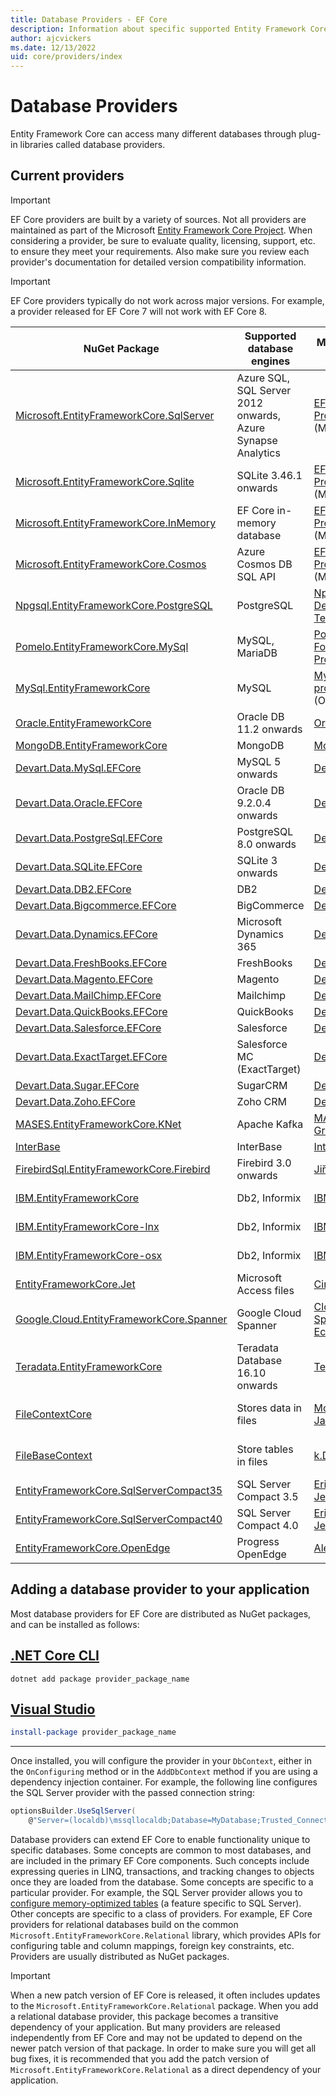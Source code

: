 ```yaml
---
title: Database Providers - EF Core
description: Information about specific supported Entity Framework Core providers and about providers in general
author: ajcvickers
ms.date: 12/13/2022
uid: core/providers/index
---
```


# Database Providers

Entity Framework Core can access many different databases through plug-in libraries called database providers.

## Current providers

> [!IMPORTANT]
> EF Core providers are built by a variety of sources. Not all providers are maintained as part of the Microsoft [Entity Framework Core Project](https://github.com/dotnet/efcore). When considering a provider, be sure to evaluate quality, licensing, support, etc. to ensure they meet your requirements. Also make sure you review each provider's documentation for detailed version compatibility information.

> [!IMPORTANT]
> EF Core providers typically do not work across major versions. For example, a provider released for EF Core 7 will not work with EF Core 8.

| NuGet Package                                                                                                        | Supported database engines                                  | Maintainer / Vendor                                                                             | Notes / Requirements                                                            | For EF Core | Useful links                                                                                                                                                                  |
|----------------------------------------------------------------------------------------------------------------------|-------------------------------------------------------------|-------------------------------------------------------------------------------------------------|---------------------------------------------------------------------------------|-------------|-------------------------------------------------------------------------------------------------------------------------------------------------------------------------------|
| [Microsoft.EntityFrameworkCore.SqlServer](https://www.nuget.org/packages/Microsoft.EntityFrameworkCore.SqlServer)    | Azure SQL, SQL Server 2012 onwards, Azure Synapse Analytics | [EF Core Project](https://github.com/dotnet/efcore/) (Microsoft)                                |                                                                                 | 6, 7, 8           | [docs](xref:core/providers/sql-server/index)                                                                                                                            |
| [Microsoft.EntityFrameworkCore.Sqlite](https://www.nuget.org/packages/Microsoft.EntityFrameworkCore.Sqlite)          | SQLite 3.46.1 onwards                                       | [EF Core Project](https://github.com/dotnet/efcore/) (Microsoft)                                |                                                                                 | 6, 7, 8           | [docs](xref:core/providers/sqlite/index)                                                                                                                                |
| [Microsoft.EntityFrameworkCore.InMemory](https://www.nuget.org/packages/Microsoft.EntityFrameworkCore.InMemory)      | EF Core in-memory database                                  | [EF Core Project](https://github.com/dotnet/efcore/) (Microsoft)                                | [Limitations](xref:core/testing/testing-without-the-database#inmemory-provider) | 6, 7, 8           | [docs](xref:core/providers/in-memory/index)                                                                                                                             |
| [Microsoft.EntityFrameworkCore.Cosmos](https://www.nuget.org/packages/Microsoft.EntityFrameworkCore.Cosmos)          | Azure Cosmos DB SQL API                                     | [EF Core Project](https://github.com/dotnet/efcore/) (Microsoft)                                |                                                                                 | 6, 7, 8           | [docs](xref:core/providers/cosmos/index)                                                                                                                                |
| [Npgsql.EntityFrameworkCore.PostgreSQL](https://www.nuget.org/packages/Npgsql.EntityFrameworkCore.PostgreSQL)        | PostgreSQL                                                  | [Npgsql Development Team](https://github.com/npgsql)                                            |                                                                                 | 6, 7, 8           | [docs](https://www.npgsql.org/efcore/index.html)                                                                                                                        |
| [Pomelo.EntityFrameworkCore.MySql](https://www.nuget.org/packages/Pomelo.EntityFrameworkCore.MySql)                  | MySQL, MariaDB                                              | [Pomelo Foundation Project](https://github.com/PomeloFoundation)                                |                                                                                 | 6, 7, 8           | [readme](https://github.com/PomeloFoundation/Pomelo.EntityFrameworkCore.MySql/blob/master/README.md)                                                                    |
| [MySql.EntityFrameworkCore](https://www.nuget.org/packages/MySql.EntityFrameworkCore)                                | MySQL                                                       | [MySQL project](https://dev.mysql.com) (Oracle)                                                 |                                                                                 | 6, 7              | [docs](https://dev.mysql.com/doc/connector-net/en/connector-net-entityframework-core.html)                                                                              |
| [Oracle.EntityFrameworkCore](https://www.nuget.org/packages/Oracle.EntityFrameworkCore/)                             | Oracle DB 11.2 onwards                                      | [Oracle](https://www.oracle.com/technetwork/topics/dotnet/)                                     |                                                                                 | 6, 7              | [website](https://www.oracle.com/technetwork/topics/dotnet/)                                                                                                            |
| [MongoDB.EntityFrameworkCore](https://www.nuget.org/packages/MongoDB.EntityFrameworkCore/)                           | MongoDB                                                     | [MongoDB](https://www.mongodb.com/)                                                             |                                                                                 | 8                 | [docs](https://www.mongodb.com/docs/entity-framework/current/)                                                                                                          |
| [Devart.Data.MySql.EFCore](https://www.nuget.org/packages/Devart.Data.MySql.EFCore/)                                 | MySQL 5 onwards                                             | [DevArt](https://www.devart.com/dotconnect/mysql/)                                              | Paid                                                                            | 6, 7, 8           | [docs](https://docs.devart.com/dotconnect/mysql/GettingStarted.html)                                                                                                    |
| [Devart.Data.Oracle.EFCore](https://www.nuget.org/packages/Devart.Data.Oracle.EFCore/)                               | Oracle DB 9.2.0.4 onwards                                   | [DevArt](https://www.devart.com/dotconnect/oracle/)                                             | Paid                                                                            | 6, 7, 8           | [docs](https://docs.devart.com/dotconnect/oracle/GettingStarted.html)                                                                                                   |
| [Devart.Data.PostgreSql.EFCore](https://www.nuget.org/packages/Devart.Data.PostgreSql.EFCore/)                       | PostgreSQL 8.0 onwards                                      | [DevArt](https://www.devart.com/dotconnect/postgresql/)                                         | Paid                                                                            | 6, 7, 8           | [docs](https://docs.devart.com/dotconnect/postgresql/GettingStarted.html)                                                                                               |
| [Devart.Data.SQLite.EFCore](https://www.nuget.org/packages/Devart.Data.SQLite.EFCore/)                               | SQLite 3 onwards                                            | [DevArt](https://www.devart.com/dotconnect/sqlite/)                                             | Paid                                                                            | 6, 7, 8           | [docs](https://docs.devart.com/dotconnect/sqlite/GettingStarted.html)                                                                                                   |
| [Devart.Data.DB2.EFCore](https://www.nuget.org/packages/Devart.Data.DB2.EFCore)                                      | DB2                                                         | [DevArt](https://www.devart.com/dotconnect/db2/)                                                | Paid                                                                            | 6, 7, 8           | [docs](https://docs.devart.com/dotconnect/db2/GettingStarted.html)                                                                                                      |
| [Devart.Data.Bigcommerce.EFCore](https://www.nuget.org/packages/Devart.Data.Bigcommerce.EFCore)                      | BigCommerce                                                 | [DevArt](https://www.devart.com/dotconnect/bigcommerce/)                                        | Paid                                                                            | 6, 7, 8           | [docs](https://docs.devart.com/dotconnect/bigcommerce/GettingStarted.html)                                                                                              |
| [Devart.Data.Dynamics.EFCore](https://www.nuget.org/packages/Devart.Data.Dynamics.EFCore)                            | Microsoft Dynamics 365                                      | [DevArt](https://www.devart.com/dotconnect/dynamicscrm/)                                        | Paid                                                                            | 6, 7, 8           | [docs](https://docs.devart.com/dotconnect/dynamics/GettingStarted.html)                                                                                                 |
| [Devart.Data.FreshBooks.EFCore](https://www.nuget.org/packages/Devart.Data.FreshBooks.EFCore)                        | FreshBooks                                                  | [DevArt](https://www.devart.com/dotconnect/freshbooks/)                                         | Paid                                                                            | 6, 7, 8           | [docs](https://docs.devart.com/dotconnect/freshbooks/GettingStarted.html)                                                                                               |
| [Devart.Data.Magento.EFCore](https://www.nuget.org/packages/Devart.Data.Magento.EFCore)                              | Magento                                                     | [DevArt](https://www.devart.com/dotconnect/magento/)                                            | Paid                                                                            | 6, 7, 8           | [docs](https://docs.devart.com/dotconnect/magento/GettingStarted.html)                                                                                                  |
| [Devart.Data.MailChimp.EFCore](https://www.nuget.org/packages/Devart.Data.MailChimp.EFCore)                          | Mailchimp                                                   | [DevArt](https://www.devart.com/dotconnect/mailchimp/)                                          | Paid                                                                            | 6, 7, 8           | [docs](https://docs.devart.com/dotconnect/mailchimp/GettingStarted.html)                                                                                                |
| [Devart.Data.QuickBooks.EFCore](https://www.nuget.org/packages/Devart.Data.QuickBooks.EFCore)                        | QuickBooks                                                  | [DevArt](https://www.devart.com/dotconnect/quickbooks/)                                         | Paid                                                                            | 6, 7, 8           | [docs](https://docs.devart.com/dotconnect/quickbooks/GettingStarted.html)                                                                                               |
| [Devart.Data.Salesforce.EFCore](https://www.nuget.org/packages/Devart.Data.Salesforce.EFCore)                        | Salesforce                                                  | [DevArt](https://www.devart.com/dotconnect/salesforce/)                                         | Paid                                                                            | 6, 7, 8           | [docs](https://docs.devart.com/dotconnect/salesforce/GettingStarted.html)                                                                                               |
| [Devart.Data.ExactTarget.EFCore](https://www.nuget.org/packages/Devart.Data.ExactTarget.EFCore)                      | Salesforce MC (ExactTarget)                                 | [DevArt](https://www.devart.com/dotconnect/exacttarget/)                                        | Paid                                                                            | 6, 7, 8           | [docs](https://docs.devart.com/dotconnect/salesforcemc/GettingStarted.html)                                                                                             |
| [Devart.Data.Sugar.EFCore](https://www.nuget.org/packages/Devart.Data.Sugar.EFCore)                                  | SugarCRM                                                    | [DevArt](https://www.devart.com/dotconnect/sugarcrm/)                                           | Paid                                                                            | 6, 7, 8           | [docs](https://docs.devart.com/dotconnect/sugarcrm/GettingStarted.html)                                                                                                 |
| [Devart.Data.Zoho.EFCore](https://www.nuget.org/packages/Devart.Data.Zoho.EFCore)                                    | Zoho CRM                                                    | [DevArt](https://www.devart.com/dotconnect/zohocrm/)                                            | Paid                                                                            | 6, 7, 8           | [docs](https://docs.devart.com/dotconnect/zohocrm/GettingStarted.html)                                                                                                  |
| [MASES.EntityFrameworkCore.KNet](https://www.nuget.org/packages/MASES.EntityFrameworkCore.KNet/)                     | Apache Kafka                                                | [MASES Group](https://masesgroup.com)                                                           | Trial, Subscription                                                             | 6, 7, 8           | [docs](https://kefcore.masesgroup.com/)                                                                                                                                 |
| [InterBase](https://www.nuget.org/packages/InterBaseSql.EntityFrameworkCore.InterBase/)                              | InterBase                                                   | [InterBase](https://interbase.com/)                                                             |                                                                                 | 6                 | [docs](https://docwiki.embarcadero.com/InterBase/2020/en/Entity_Framework)                                                                                              |
| [FirebirdSql.EntityFrameworkCore.Firebird](https://www.nuget.org/packages/FirebirdSql.EntityFrameworkCore.Firebird/) | Firebird 3.0 onwards                                        | [Jiří Činčura](https://github.com/cincuranet)                                                   |                                                                                 | 8                 | [docs](https://github.com/FirebirdSQL/NETProvider/blob/master/docs/entity-framework-core.md)                                                                            |
| [IBM.EntityFrameworkCore](https://www.nuget.org/packages/IBM.EntityFrameworkCore)                                    | Db2, Informix                                               | [IBM](https://ibm.com)                                                                          | Paid, Windows                                                                   | 6                 | [getting started](https://community.ibm.com/community/user/hybriddatamanagement/blogs/michelle-betbadal1/2020/04/29/getting-started-with-ibm-net-provider-for-net-core) |
| [IBM.EntityFrameworkCore-lnx](https://www.nuget.org/packages/IBM.EntityFrameworkCore-lnx)                            | Db2, Informix                                               | [IBM](https://ibm.com)                                                                          | Paid, Linux                                                                     | 6                 | [getting started](https://community.ibm.com/community/user/hybriddatamanagement/blogs/michelle-betbadal1/2020/04/29/getting-started-with-ibm-net-provider-for-net-core) |
| [IBM.EntityFrameworkCore-osx](https://www.nuget.org/packages/IBM.EntityFrameworkCore-osx)                            | Db2, Informix                                               | [IBM](https://ibm.com)                                                                          | Paid, macOS                                                                     | 6                 | [getting started](https://community.ibm.com/community/user/hybriddatamanagement/blogs/michelle-betbadal1/2020/04/29/getting-started-with-ibm-net-provider-for-net-core) |
| [EntityFrameworkCore.Jet](https://www.nuget.org/packages/EntityFrameworkCore.Jet/)                                   | Microsoft Access files                                      | [CirrusRedOrg](https://github.com/CirrusRedOrg)                                                 | Windows                                                                         | 6, 7, 8 (Preview) | [readme](https://github.com/CirrusRedOrg/EntityFrameworkCore.Jet/blob/master/docs/README.md)                                                                            |
| [Google.Cloud.EntityFrameworkCore.Spanner](https://www.nuget.org/packages/Google.Cloud.EntityFrameworkCore.Spanner)  | Google Cloud Spanner                                        | [Cloud Spanner Ecosystem](https://github.com/cloudspannerecosystem)                             | Currently in preview                                                            | 6                 | [tutorial](https://medium.com/google-cloud/google-cloud-spanner-with-entity-framework-core-2ddd16d2b252)                                                                |
| [Teradata.EntityFrameworkCore](https://www.nuget.org/packages/Teradata.EntityFrameworkCore/)                         | Teradata Database 16.10 onwards                             | [Teradata](https://downloads.teradata.com/download/connectivity/net-data-provider-for-teradata) |                                                                                 | 3                 | [website](https://www.nuget.org/packages/Teradata.EntityFrameworkCore/)                                                                                                 |
| [FileContextCore](https://www.nuget.org/packages/FileContextCore/)                                                   | Stores data in files                                        | [Morris Janatzek](https://github.com/morrisjdev)                                                | For development purposes                                                        | 3                 | [readme](https://github.com/morrisjdev/FileContextCore/blob/master/README.md)                                                                                           |
| [FileBaseContext](https://www.nuget.org/packages/FileBaseContext/)                                                   | Store tables in files                                       | [k.D.g](https://github.com/dualbios)                                                            | For development purposes                                                        | 7, 8              | [readme](https://github.com/dualbios/FileBaseContext/blob/main/README.md)                                                                                               |
| [EntityFrameworkCore.SqlServerCompact35](https://www.nuget.org/packages/EntityFrameworkCore.SqlServerCompact35)      | SQL Server Compact 3.5                                      | [Erik Ejlskov Jensen](https://github.com/ErikEJ/)                                               | .NET Framework                                                                  | 2                 | [wiki](https://github.com/ErikEJ/EntityFramework.SqlServerCompact/wiki/Using-EF-Core-with-SQL-Server-Compact-in-Traditional-.NET-Applications)                          |
| [EntityFrameworkCore.SqlServerCompact40](https://www.nuget.org/packages/EntityFrameworkCore.SqlServerCompact40)      | SQL Server Compact 4.0                                      | [Erik Ejlskov Jensen](https://github.com/ErikEJ/)                                               | .NET Framework                                                                  | 2                 | [wiki](https://github.com/ErikEJ/EntityFramework.SqlServerCompact/wiki/Using-EF-Core-with-SQL-Server-Compact-in-Traditional-.NET-Applications)                          |
| [EntityFrameworkCore.OpenEdge](https://www.nuget.org/packages/EntityFrameworkCore.OpenEdge/)                         | Progress OpenEdge                                           | [Alex Wiese](https://github.com/alexwiese)                                                      |                                                                                 | 2                 | [readme](https://github.com/alexwiese/EntityFrameworkCore.OpenEdge/blob/master/README.md)                                                                               |

## Adding a database provider to your application

Most database providers for EF Core are distributed as NuGet packages, and can be installed as follows:

## [.NET Core CLI](#tab/dotnet-core-cli)

```dotnetcli
dotnet add package provider_package_name
```

## [Visual Studio](#tab/vs)

```powershell
install-package provider_package_name
```

***

Once installed, you will configure the provider in your `DbContext`, either in the `OnConfiguring` method or in the `AddDbContext` method if you are using a dependency injection container.
For example, the following line configures the SQL Server provider with the passed connection string:

```csharp
optionsBuilder.UseSqlServer(
    @"Server=(localdb)\mssqllocaldb;Database=MyDatabase;Trusted_Connection=True;");
```

Database providers can extend EF Core to enable functionality unique to specific databases. Some concepts are common to most databases, and are included in the primary EF Core components. Such concepts include expressing queries in LINQ, transactions, and tracking changes to objects once they are loaded from the database.
Some concepts are specific to a particular provider. For example, the SQL Server provider allows you to [configure memory-optimized tables](xref:core/providers/sql-server/memory-optimized-tables) (a feature specific to SQL Server). Other concepts are specific to a class of providers.
For example, EF Core providers for relational databases build on the common `Microsoft.EntityFrameworkCore.Relational` library, which provides APIs for configuring table and column mappings, foreign key constraints, etc. Providers are usually distributed as NuGet packages.

> [!IMPORTANT]
> When a new patch version of EF Core is released, it often includes updates to the `Microsoft.EntityFrameworkCore.Relational` package.
> When you add a relational database provider, this package becomes a transitive dependency of your application.
> But many providers are released independently from EF Core and may not be updated to depend on the newer patch version of that package.
> In order to make sure you will get all bug fixes, it is recommended that you add the patch version of `Microsoft.EntityFrameworkCore.Relational` as a direct dependency of your application.

